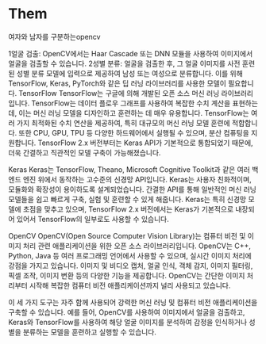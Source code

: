 # Them
여자와 남자를 구분하는opencv



1얼굴 검출: OpenCV에서는 Haar Cascade 또는 DNN 모듈을 사용하여 이미지에서 얼굴을 검출할 수 있습니다.
2성별 분류: 얼굴을 검출한 후, 그 얼굴 이미지를 사전 훈련된 성별 분류 모델에 입력으로 제공하여 남성 또는 여성으로 분류합니다. 이를 위해 TensorFlow, Keras, PyTorch와 같은 딥 러닝 라이브러리를 사용한 모델이 필요합니다.
TensorFlow
TensorFlow는 구글에 의해 개발된 오픈 소스 머신 러닝 라이브러리입니다. TensorFlow는 데이터 플로우 그래프를 사용하여 복잡한 수치 계산을 표현하는데, 이는 머신 러닝 모델을 디자인하고 훈련하는 데 매우 유용합니다. TensorFlow는 여러 가지 최적화된 수치 연산을 제공하여, 특히 대규모의 머신 러닝 모델 훈련에 적합합니다. 또한 CPU, GPU, TPU 등 다양한 하드웨어에서 실행될 수 있으며, 분산 컴퓨팅을 지원합니다. TensorFlow 2.x 버전부터는 Keras API가 기본적으로 통합되었기 때문에, 더욱 간결하고 직관적인 모델 구축이 가능해졌습니다.

Keras
Keras는 TensorFlow, Theano, Microsoft Cognitive Toolkit과 같은 여러 백엔드 엔진 위에서 동작하는 고수준의 신경망 API입니다. Keras는 사용자 친화적이며, 모듈화와 확장성이 용이하도록 설계되었습니다. 간결한 API를 통해 일반적인 머신 러닝 모델들을 쉽고 빠르게 구축, 실험 및 훈련할 수 있게 해줍니다. Keras는 특히 신경망 모델에 초점을 맞추고 있으며, TensorFlow 2.x 버전에서는 Keras가 기본적으로 내장되어 있어서 TensorFlow의 일부로도 사용할 수 있습니다.

OpenCV
OpenCV(Open Source Computer Vision Library)는 컴퓨터 비전 및 이미지 처리 관련 애플리케이션을 위한 오픈 소스 라이브러리입니다. OpenCV는 C++, Python, Java 등 여러 프로그래밍 언어에서 사용할 수 있으며, 실시간 이미지 처리에 강점을 가지고 있습니다. 이미지 및 비디오 캡처, 얼굴 인식, 객체 감지, 이미지 필터링, 픽셀 조작, 이미지 변환 등의 다양한 기능을 제공합니다. OpenCV는 간단한 이미지 처리부터 시작해 복잡한 컴퓨터 비전 애플리케이션까지 널리 사용되고 있습니다.

이 세 가지 도구는 자주 함께 사용되어 강력한 머신 러닝 및 컴퓨터 비전 애플리케이션을 구축할 수 있습니다. 예를 들어, OpenCV를 사용하여 이미지에서 얼굴을 검출하고, Keras와 TensorFlow를 사용하여 해당 얼굴 이미지를 분석하여 감정을 인식하거나 성별을 분류하는 모델을 훈련하고 실행할 수 있습니다.
